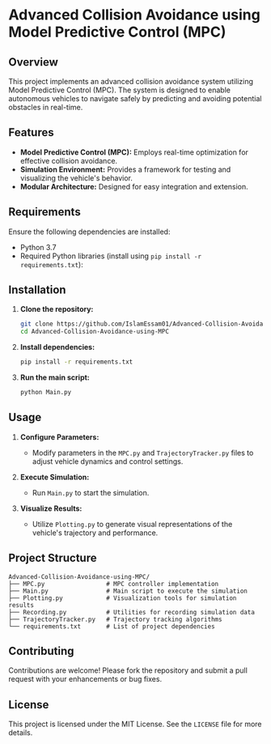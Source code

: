 # Advanced Collision Avoidance using Model Predictive Control (MPC)

## Overview

This project implements an advanced collision avoidance system utilizing Model Predictive Control (MPC). The system is designed to enable autonomous vehicles to navigate safely by predicting and avoiding potential obstacles in real-time.

## Features

- **Model Predictive Control (MPC):** Employs real-time optimization for effective collision avoidance.
- **Simulation Environment:** Provides a framework for testing and visualizing the vehicle's behavior.
- **Modular Architecture:** Designed for easy integration and extension.

## Requirements

Ensure the following dependencies are installed:

- Python 3.7
- Required Python libraries (install using `pip install -r requirements.txt`):

## Installation

1. **Clone the repository:**

   ```bash
   git clone https://github.com/IslamEssam01/Advanced-Collision-Avoidance-using-MPC.git
   cd Advanced-Collision-Avoidance-using-MPC
   ```

2. **Install dependencies:**

   ```bash
   pip install -r requirements.txt
   ```

3. **Run the main script:**

   ```bash
   python Main.py
   ```

## Usage

1. **Configure Parameters:**
   - Modify parameters in the `MPC.py` and `TrajectoryTracker.py` files to adjust vehicle dynamics and control settings.

2. **Execute Simulation:**
   - Run `Main.py` to start the simulation.

3. **Visualize Results:**
   - Utilize `Plotting.py` to generate visual representations of the vehicle's trajectory and performance.

## Project Structure

```
Advanced-Collision-Avoidance-using-MPC/
├── MPC.py                 # MPC controller implementation
├── Main.py                # Main script to execute the simulation
├── Plotting.py            # Visualization tools for simulation results
├── Recording.py           # Utilities for recording simulation data
├── TrajectoryTracker.py   # Trajectory tracking algorithms
└── requirements.txt       # List of project dependencies
```

## Contributing

Contributions are welcome! Please fork the repository and submit a pull request with your enhancements or bug fixes.

## License

This project is licensed under the MIT License. See the `LICENSE` file for more details.
